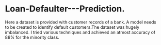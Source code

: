 # Loan-Defaulter---Prediction.
Here a dataset is provided with customer records of a bank. A model needs to be created to identify default customers.The dataset was hugely imbalanced. I tried various techniques and achieved an atmost accuracy of 88% for the minority class.
